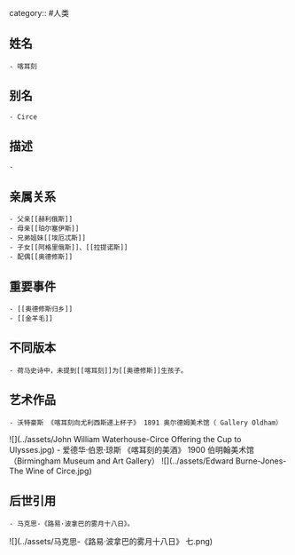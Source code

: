 category:: #人类
## 姓名
	- 喀耳刻
## 别名
	- Circe
## 描述
	-
## 亲属关系
	- 父亲[[赫利俄斯]]
	- 母亲[[珀尔塞伊斯]]
	- 兄弟姐妹[[埃厄忒斯]]
	- 子女[[阿格里俄斯]]、[[拉提诺斯]]
	- 配偶[[奥德修斯]]
## 重要事件
	- [[奥德修斯归乡]]
	- [[金羊毛]]
## 不同版本
	- 荷马史诗中，未提到[[喀耳刻]]为[[奥德修斯]]生孩子。
## 艺术作品
	- 沃特豪斯 《喀耳刻向尤利西斯递上杯子》 1891 奥尔德姆美术馆（ Gallery Oldham）
 ![](../assets/John William Waterhouse-Circe Offering the Cup to Ulysses.jpg)
	- 爱德华·伯恩·琼斯 《喀耳刻的美酒》 1900 伯明翰美术馆（Birmingham Museum and Art Gallery）
 ![](../assets/Edward Burne-Jones-The Wine of Circe.jpg)
## 后世引用
	- 马克思-《路易·波拿巴的雾月十八日》。
 ![](../assets/马克思-《路易·波拿巴的雾月十八日》 七.png)
